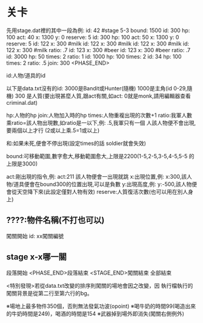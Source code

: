 
# 关卡

先用stage.dat裡的其中一段為例:
<STAGE>id: 42 #stage 5-3
<PHASE>bound: 1500
id: 300 hp: 100 act: 40 x: 1300 y: 0 reserve: 5
id: 300 hp: 100 act: 50 x: 1300 y: 0 reserve: 5
id: 122 x: 300 #milk
id: 122 x: 300 #milk
id: 122 x: 300 #milk
id: 122 x: 300 #milk ratio: .7
id: 123 x: 300 #beer
id: 123 x: 300 #beer ratio: .7
id: 3000 hp: 50 times: 2 ratio: 1 <SOLDIER>
id: 1000 hp: 100 times: 2 <BOSS>
id: 34 hp: 100 times: 2 ratio: .5 join: 300
<PHASE_END>

id:人物/道具的id

以下是data.txt沒有的id:
3000是Bandit或Hunter(隨機)
1000是主角(id 0-29,隨機)
300 是人質(要出現甚麼人質,跟act有關,如act: 0就是monk,請用編輯器查看
           criminal.dat)

hp:人物的hp
join:人物加入時的hp
times:人物重複出現的次數+1
ratio:我軍人數乘ratio=該人物出現數,如ratio是一以下,例: .5,我軍只有一個
人該人物便不會出現,要兩個以上才行
(2或以上乘.5=1或以上)

<BOSS>和<SOLDIER>:如果<BOSS>未死,<SOLDIER>便會不停出現(設定times的話
soldier就會失效)

bound:可移動範圍,數字愈大,移動範圍愈大,上限是2200(1-5,2-5,3-5,4-5,5-5
的上限是3000)

act:剛出現的指令,例: act:211 該人物便會一出現就跳
x:出現位置,例: x:300,該人物/道具便會在bound300的位置出現,可以是負數
y:出現高度,例: y:-500,該人物便會從天空降下來(此設定僅對人物有效)
reserve:人質復活次數(也可以用在別人身上)
## ????:物件名稱(不打也可以)

<STAGE>闖關開始
id: xx闖關編號
## stage x-x哪一關
<PHASE>段落開始
<PHASE_END>段落結束
<STAGE_END>闖關結束
<END>全部結束

<特別發現>若從data.txt改變<BACKGROUND>的排序則闖關的場地會因之改變，因
          執行檔執行的闖關背景是從第二行至第六行的bg。

※場地上最多物件350個，否則無法發氣功波(opoint)
※喝牛奶的時間99(喝造出來的牛奶時間是249)，喝酒的時間是154
※武器掉到場外即消失(闖關右側例外)